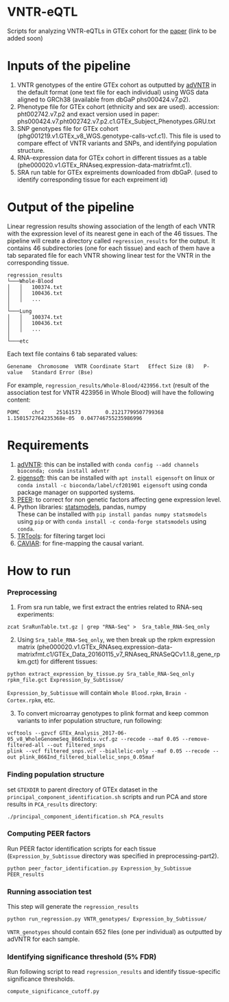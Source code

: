 # VNTR-eQTL
Scripts for analyzing VNTR-eQTLs in GTEx cohort for the [paper](http://biorxiv.org) (link to be added soon)

# Inputs of the pipeline
1. VNTR genotypes of the entire GTEx cohort as outputted by [adVNTR](https://github.com/mehrdadbakhtiari/adVNTR) in the default format (one text file for each individual) using WGS data aligned to GRCh38 (available from dbGaP phs000424.v7.p2).
2. Phenotype file for GTEx cohort (ethnicity and sex are used). accession: pht002742.v7.p2 and exact version used in paper: phs000424.v7.pht002742.v7.p2.c1.GTEx_Subject_Phenotypes.GRU.txt
3. SNP genotypes file for GTEx cohort (phg001219.v1.GTEx_v8_WGS.genotype-calls-vcf.c1). This file is used to compare effect of VNTR variants and SNPs, and identifying population structure.
4. RNA-expression data for GTEx cohort in different tissues as a table (phe000020.v1.GTEx_RNAseq.expression-data-matrixfmt.c1).
5. SRA run table for GTEx expreiments downloaded from dbGaP. (used to identify corresponding tissue for each expreiment id)

# Output of the pipeline
Linear regression results showing association of the length of each VNTR with the expression level of its nearest gene in each of the 46 tissues.
The pipeline will create a directory called `regression_results` for the output. It contains 46 subdirectories (one for each tissue) and each of them have a tab separated file for each VNTR showing linear test for the VNTR in the corresponding tissue.
```
regression_results
└───Whole-Blood
│   │   100374.txt
│   │   100436.txt
│   │   ...
│   
└───Lung
│   │   100374.txt
│   │   100436.txt
│   │   ...
│   
└───etc 
```
Each text file contains 6 tab separated values: <br>
```
Genename  Chromosome  VNTR Coordinate Start   Effect Size (B)   P-value   Standard Error (Bse)
```

For example, `regression_results/Whole-Blood/423956.txt` (result of the association test for VNTR 423956 in Whole Blood) will have the following content:
```
POMC    chr2    25161573        0.21217799507799368     1.1501572764235368e-05  0.047746755235986996
```

# Requirements
1. [adVNTR](https://github.com/mehrdadbakhtiari/adVNTR): this can be installed with `conda config --add channels bioconda; conda install advntr`
2. [eigensoft](https://github.com/DReichLab/EIG): this can be installed with `apt install eigensoft` on linux or `conda install -c bioconda/label/cf201901 eigensoft` using conda package manager on supported systems.
3. [PEER](https://github.com/PMBio/peer): to correct for non genetic factors affecting gene expression level.
4. Python libraries: [statsmodels](https://www.statsmodels.org/stable/index.html), pandas, numpy <br>
These can be installed with `pip install pandas numpy statsmodels` using `pip` or with `conda install -c conda-forge statsmodels` using `conda`.
5. [TRTools](https://github.com/gymreklab/TRTools): for filtering target loci
6. [CAVIAR](http://genetics.cs.ucla.edu/caviar/): for fine-mapping the causal variant.

# How to run
### Preprocessing
1. From sra run table, we first extract the entries related to RNA-seq experiments:
```
zcat SraRunTable.txt.gz | grep "RNA-Seq" >  Sra_table_RNA-Seq_only
```
2. Using `Sra_table_RNA-Seq_only`, we then break up the rpkm expression matrix (phe000020.v1.GTEx_RNAseq.expression-data-matrixfmt.c1/GTEx_Data_20160115_v7_RNAseq_RNASeQCv1.1.8_gene_rpkm.gct) for different tissues:
```
python extract_expression_by_tissue.py Sra_table_RNA-Seq_only rpkm_file.gct Expression_by_Subtissue/
```
`Expression_by_Subtissue` will contain `Whole Blood.rpkm`, `Brain - Cortex.rpkm`, etc.

3. To convert microarray genotypes to plink format and keep common variants to infer population structure, run following:
```
vcftools --gzvcf GTEx_Analysis_2017-06-05_v8_WholeGenomeSeq_866Indiv.vcf.gz --recode --maf 0.05 --remove-filtered-all --out filtered_snps
plink --vcf filtered_snps.vcf --biallelic-only --maf 0.05 --recode --out plink_866Ind_filtered_biallelic_snps_0.05maf
```

### Finding population structure
set `GTEXDIR` to parent directory of GTEx dataset in the `principal_component_identification.sh` scripts and run PCA and store results in `PCA_results` directory:
```
./principal_component_identification.sh PCA_results
```
### Computing PEER factors
Run PEER factor identification scripts for each tissue (`Expression_by_Subtissue` directory was specified in preprocessing-part2).
```
python peer_factor_identification.py Expression_by_Subtissue PEER_results
```
### Running association test
This step will generate the `regression_results`
```
python run_regression.py VNTR_genotypes/ Expression_by_Subtissue/
```
`VNTR_genotypes` should contain 652 files (one per individual) as outputted by adVNTR for each sample.
### Identifying significance threshold (5% FDR)
Run following script to read `regression_results` and identify tissue-specific significance thresholds.
```
compute_significance_cutoff.py
```
